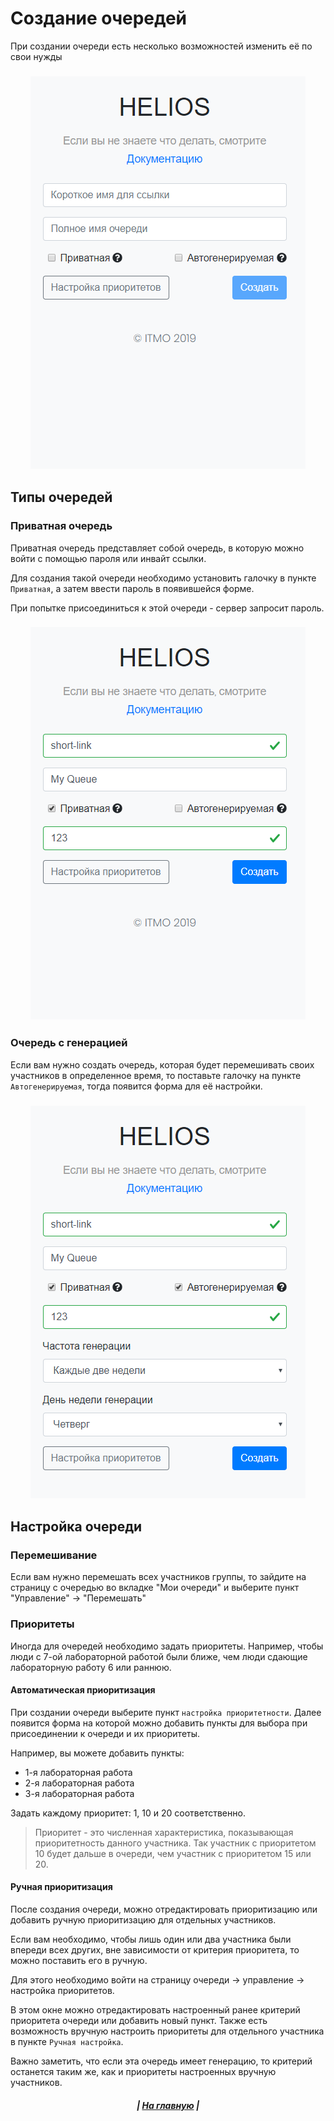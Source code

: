# Создание очередей

При создании очереди есть несколько возможностей изменить её по свои нужды

<h3 align=center><img src="https://github.com/AppLoidx/helios-doc/blob/master/wiki/usage/res/img/level-1.png?raw=true" /></h3>

## Типы очередей
### Приватная очередь
Приватная очередь представляет собой очередь, в которую можно войти с помощью пароля или инвайт ссылки.

Для создания такой очереди необходимо установить галочку в пункте `Приватная`, а затем ввести пароль в появившейся форме.

При попытке присоединиться к этой очереди - сервер запросит пароль.

<h3 align=center><img src="https://github.com/AppLoidx/helios-doc/blob/master/wiki/usage/res/img/level-2.png?raw=true" /></h3>

### Очередь с генерацией
Если вам нужно создать очередь, которая будет перемешивать своих участников в определенное время, то поставьте галочку на пункте `Автогенерируемая`, тогда появится форма для её настройки.

<h3 align=center><img src="https://github.com/AppLoidx/helios-doc/blob/master/wiki/usage/res/img/level-3.png?raw=true" /></h3>

## Настройка очереди
### Перемешивание
Если вам нужно перемешать всех участников группы, то зайдите на страницу с очередью во вкладке "Мои очереди" и выберите пункт "Управление" -> "Перемешать"

### Приоритеты
Иногда для очередей необходимо задать приоритеты. Например, чтобы люди с 7-ой лабораторной работой были ближе, чем люди сдающие лабораторную работу 6 или раннюю.

#### Автоматическая приоритизация
При создании очереди выберите пункт `настройка приоритетности`. Далее появится форма на которой можно добавить пункты для выбора при присоединении к очереди и их приоритеты.

Например, вы можете добавить пункты:
* 1-я лабораторная работа
* 2-я лабораторная работа
* 3-я лабораторная работа

Задать каждому приоритет: 1, 10 и 20 соответственно.

>Приоритет - это численная характеристика, показывающая приоритетность данного участника. Так участник с приоритетом 10 будет дальше в очереди, чем участник с приоритетом 15 или 20.

#### Ручная приоритизация
После создания очереди, можно отредактировать приоритизацию или добавить ручную приоритизацию для отдельных участников.

Если вам необходимо, чтобы лишь один или два участника были впереди всех других, вне зависимости от критерия приоритета, то можно поставить его в ручную.

Для этого необходимо войти на страницу очереди -> управление -> настройка приоритетов.

В этом окне можно отредактировать настроенный ранее критерий приоритета очереди или добавить новый пункт. Также есть возможность вручную настроить приоритеты для отдельного участника в пункте `Ручная настройка`.

Важно заметить, что если эта очередь имеет генерацию, то критерий останется таким же, как и приоритеты настроенных вручную участников.

<h5 align=center> | <a href="/helios-doc/wiki/usage/">На главную</a> |</h5>
